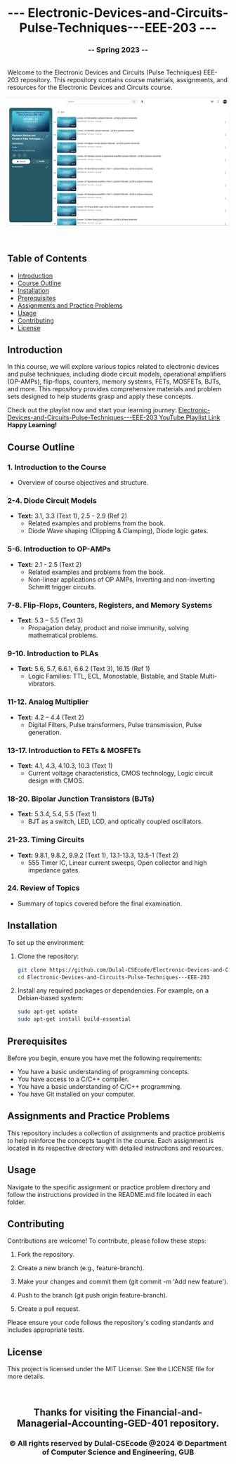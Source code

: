 <h1 align="center">--- Electronic-Devices-and-Circuits-Pulse-Techniques---EEE-203 ---</h1>  
<h3 align="center">-- Spring 2023 --</h3>  
<br />  
Welcome to the Electronic Devices and Circuits (Pulse Techniques) EEE-203 repository. This repository contains course materials, assignments, and resources for the Electronic Devices and Circuits course.  
<br />  

![Electronic Devices and Circuits](eee203banner.PNG)  
  
<br />  

## Table of Contents
- [Introduction](#introduction)
- [Course Outline](#course-outline)
- [Installation](#installation)
- [Prerequisites](#prerequisites)
- [Assignments and Practice Problems](#assignments-and-practice-problems)
- [Usage](#usage)
- [Contributing](#contributing)
- [License](#license)

## Introduction

In this course, we will explore various topics related to electronic devices and pulse techniques, including diode circuit models, operational amplifiers (OP-AMPs), flip-flops, counters, memory systems, FETs, MOSFETs, BJTs, and more. This repository provides comprehensive materials and problem sets designed to help students grasp and apply these concepts.

Check out the playlist now and start your learning journey: [Electronic-Devices-and-Circuits-Pulse-Techniques---EEE-203 YouTube Playlist Link](https://youtube.com/playlist?list=PLEc-WcPXUsjv6NWQm9J0ztnCwLxqCynAx&si=zuNOgHc-XtO_6F6o)  
**Happy Learning!**

## Course Outline

### 1. Introduction to the Course
- Overview of course objectives and structure.
  
### 2-4. Diode Circuit Models
- **Text:** 3.1, 3.3 (Text 1), 2.5 - 2.9 (Ref 2)
  - Related examples and problems from the book.
  - Diode Wave shaping (Clipping & Clamping), Diode logic gates.
  
### 5-6. Introduction to OP-AMPs
- **Text:** 2.1 - 2.5 (Text 2)
  - Related examples and problems from the book.
  - Non-linear applications of OP AMPs, Inverting and non-inverting Schmitt trigger circuits.

### 7-8. Flip-Flops, Counters, Registers, and Memory Systems
- **Text:** 5.3 – 5.5 (Text 3)
  - Propagation delay, product and noise immunity, solving mathematical problems.
  
### 9-10. Introduction to PLAs
- **Text:** 5.6, 5.7, 6.6.1, 6.6.2 (Text 3), 16.15 (Ref 1)
  - Logic Families: TTL, ECL, Monostable, Bistable, and Stable Multi-vibrators.
  
### 11-12. Analog Multiplier
- **Text:** 4.2 – 4.4 (Text 2)
  - Digital Filters, Pulse transformers, Pulse transmission, Pulse generation.
  
### 13-17. Introduction to FETs & MOSFETs
- **Text:** 4.1, 4.3, 4.10.3, 10.3 (Text 1)
  - Current voltage characteristics, CMOS technology, Logic circuit design with CMOS.
  
### 18-20. Bipolar Junction Transistors (BJTs)
- **Text:** 5.3.4, 5.4, 5.5 (Text 1)
  - BJT as a switch, LED, LCD, and optically coupled oscillators.

### 21-23. Timing Circuits
- **Text:** 9.8.1, 9.8.2, 9.9.2 (Text 1), 13.1-13.3, 13.5-1 (Text 2)
  - 555 Timer IC, Linear current sweeps, Open collector and high impedance gates.
  
### 24. Review of Topics
- Summary of topics covered before the final examination.

## Installation

To set up the environment:

1. Clone the repository:
   ```bash
   git clone https://github.com/Dulal-CSEcode/Electronic-Devices-and-Circuits-Pulse-Techniques---EEE-203.git
   cd Electronic-Devices-and-Circuits-Pulse-Techniques---EEE-203

2. Install any required packages or dependencies. For example, on a Debian-based system:

    ```bash
    sudo apt-get update
    sudo apt-get install build-essential
    ```
## Prerequisites

Before you begin, ensure you have met the following requirements:

- You have a basic understanding of programming concepts.
- You have access to a C/C++ compiler.
- You have a basic understanding of C/C++ programming.
- You have Git installed on your computer.

## Assignments and Practice Problems

This repository includes a collection of assignments and practice problems to help reinforce the concepts taught in the course. Each assignment is located in its respective directory with detailed instructions and resources.

## Usage
Navigate to the specific assignment or practice problem directory and follow the instructions provided in the README.md file located in each folder.

## Contributing
Contributions are welcome! To contribute, please follow these steps:

1. Fork the repository.

2. Create a new branch (e.g., feature-branch).

3. Make your changes and commit them (git commit -m 'Add new feature').

4. Push to the branch (git push origin feature-branch).

5. Create a pull request.

Please ensure your code follows the repository's coding standards and includes appropriate tests.

## License
This project is licensed under the MIT License. See the LICENSE file for more details.


<br/>
<h2 align="center"> Thanks for visiting the Financial-and-Managerial-Accounting-GED-401 repository.</h2>
<h3 align="center">© All rights reserved by Dulal-CSEcode @2024 © Department of Computer Science and Engineering, GUB </h3>
